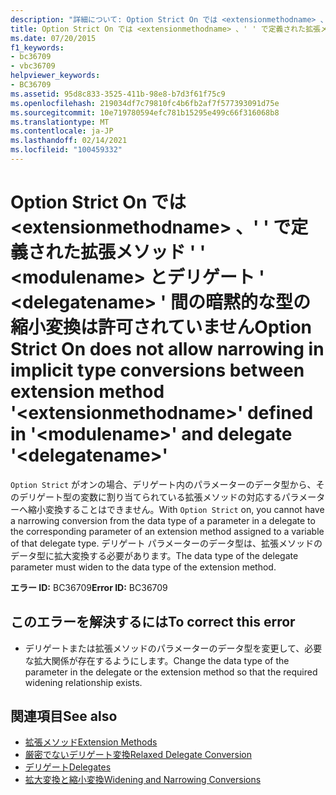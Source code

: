 ```yaml
---
description: "詳細について: Option Strict On では <extensionmethodname> 、' ' で定義されている拡張メソッド ' ' <modulename> とデリゲート ' <delegatename> ' 間の暗黙的な型の縮小変換は許可されていません"
title: Option Strict On では <extensionmethodname> 、' ' で定義された拡張メソッド ' ' <modulename> とデリゲート ' <delegatename> ' 間の暗黙的な型の縮小変換は許可されていません
ms.date: 07/20/2015
f1_keywords:
- bc36709
- vbc36709
helpviewer_keywords:
- BC36709
ms.assetid: 95d8c833-3525-411b-98e8-b7d3f61f75c9
ms.openlocfilehash: 219034df7c79810fc4b6fb2af7f577393091d75e
ms.sourcegitcommit: 10e719780594efc781b15295e499c66f316068b8
ms.translationtype: MT
ms.contentlocale: ja-JP
ms.lasthandoff: 02/14/2021
ms.locfileid: "100459332"
---
```

# <a name="option-strict-on-does-not-allow-narrowing-in-implicit-type-conversions-between-extension-method-extensionmethodname-defined-in-modulename-and-delegate-delegatename"></a><span data-ttu-id="0629a-103">Option Strict On では \<extensionmethodname> 、' ' で定義された拡張メソッド ' ' \<modulename> とデリゲート ' \<delegatename> ' 間の暗黙的な型の縮小変換は許可されていません</span><span class="sxs-lookup"><span data-stu-id="0629a-103">Option Strict On does not allow narrowing in implicit type conversions between extension method '\<extensionmethodname>' defined in '\<modulename>' and delegate '\<delegatename>'</span></span>

<span data-ttu-id="0629a-104">`Option Strict` がオンの場合、デリゲート内のパラメーターのデータ型から、そのデリゲート型の変数に割り当てられている拡張メソッドの対応するパラメーターへ縮小変換することはできません。</span><span class="sxs-lookup"><span data-stu-id="0629a-104">With `Option Strict` on, you cannot have a narrowing conversion from the data type of a parameter in a delegate to the corresponding parameter of an extension method assigned to a variable of that delegate type.</span></span> <span data-ttu-id="0629a-105">デリゲート パラメーターのデータ型は、拡張メソッドのデータ型に拡大変換する必要があります。</span><span class="sxs-lookup"><span data-stu-id="0629a-105">The data type of the delegate parameter must widen to the data type of the extension method.</span></span>  
  
 <span data-ttu-id="0629a-106">**エラー ID:** BC36709</span><span class="sxs-lookup"><span data-stu-id="0629a-106">**Error ID:** BC36709</span></span>  
  
## <a name="to-correct-this-error"></a><span data-ttu-id="0629a-107">このエラーを解決するには</span><span class="sxs-lookup"><span data-stu-id="0629a-107">To correct this error</span></span>  
  
- <span data-ttu-id="0629a-108">デリゲートまたは拡張メソッドのパラメーターのデータ型を変更して、必要な拡大関係が存在するようにします。</span><span class="sxs-lookup"><span data-stu-id="0629a-108">Change the data type of the parameter in the delegate or the extension method so that the required widening relationship exists.</span></span>  
  
## <a name="see-also"></a><span data-ttu-id="0629a-109">関連項目</span><span class="sxs-lookup"><span data-stu-id="0629a-109">See also</span></span>

- [<span data-ttu-id="0629a-110">拡張メソッド</span><span class="sxs-lookup"><span data-stu-id="0629a-110">Extension Methods</span></span>](../programming-guide/language-features/procedures/extension-methods.md)
- [<span data-ttu-id="0629a-111">厳密でないデリゲート変換</span><span class="sxs-lookup"><span data-stu-id="0629a-111">Relaxed Delegate Conversion</span></span>](../programming-guide/language-features/delegates/relaxed-delegate-conversion.md)
- [<span data-ttu-id="0629a-112">デリゲート</span><span class="sxs-lookup"><span data-stu-id="0629a-112">Delegates</span></span>](../programming-guide/language-features/delegates/index.md)
- [<span data-ttu-id="0629a-113">拡大変換と縮小変換</span><span class="sxs-lookup"><span data-stu-id="0629a-113">Widening and Narrowing Conversions</span></span>](../programming-guide/language-features/data-types/widening-and-narrowing-conversions.md)
